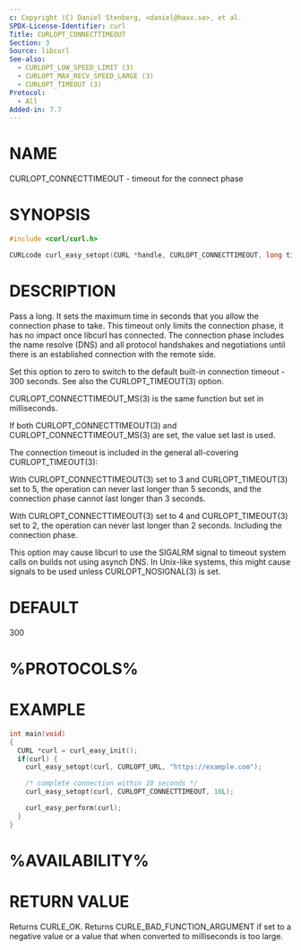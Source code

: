 ```yaml
---
c: Copyright (C) Daniel Stenberg, <daniel@haxx.se>, et al.
SPDX-License-Identifier: curl
Title: CURLOPT_CONNECTTIMEOUT
Section: 3
Source: libcurl
See-also:
  - CURLOPT_LOW_SPEED_LIMIT (3)
  - CURLOPT_MAX_RECV_SPEED_LARGE (3)
  - CURLOPT_TIMEOUT (3)
Protocol:
  - All
Added-in: 7.7
---
```


# NAME

CURLOPT_CONNECTTIMEOUT - timeout for the connect phase

# SYNOPSIS

~~~c
#include <curl/curl.h>

CURLcode curl_easy_setopt(CURL *handle, CURLOPT_CONNECTTIMEOUT, long timeout);
~~~

# DESCRIPTION

Pass a long. It sets the maximum time in seconds that you allow the connection
phase to take. This timeout only limits the connection phase, it has no impact
once libcurl has connected. The connection phase includes the name resolve
(DNS) and all protocol handshakes and negotiations until there is an
established connection with the remote side.

Set this option to zero to switch to the default built-in connection timeout -
300 seconds. See also the CURLOPT_TIMEOUT(3) option.

CURLOPT_CONNECTTIMEOUT_MS(3) is the same function but set in milliseconds.

If both CURLOPT_CONNECTTIMEOUT(3) and CURLOPT_CONNECTTIMEOUT_MS(3)
are set, the value set last is used.

The connection timeout is included in the general all-covering
CURLOPT_TIMEOUT(3):

With CURLOPT_CONNECTTIMEOUT(3) set to 3 and CURLOPT_TIMEOUT(3) set
to 5, the operation can never last longer than 5 seconds, and the connection
phase cannot last longer than 3 seconds.

With CURLOPT_CONNECTTIMEOUT(3) set to 4 and CURLOPT_TIMEOUT(3) set
to 2, the operation can never last longer than 2 seconds. Including the
connection phase.

This option may cause libcurl to use the SIGALRM signal to timeout system
calls on builds not using asynch DNS. In Unix-like systems, this might cause
signals to be used unless CURLOPT_NOSIGNAL(3) is set.

# DEFAULT

300

# %PROTOCOLS%

# EXAMPLE

~~~c
int main(void)
{
  CURL *curl = curl_easy_init();
  if(curl) {
    curl_easy_setopt(curl, CURLOPT_URL, "https://example.com");

    /* complete connection within 10 seconds */
    curl_easy_setopt(curl, CURLOPT_CONNECTTIMEOUT, 10L);

    curl_easy_perform(curl);
  }
}
~~~

# %AVAILABILITY%

# RETURN VALUE

Returns CURLE_OK. Returns CURLE_BAD_FUNCTION_ARGUMENT if set to a negative
value or a value that when converted to milliseconds is too large.
